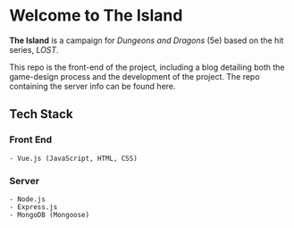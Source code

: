 # Welcome to The Island

**The Island** is a campaign for *Dungeons and Dragons* (5e) based on the hit series, *LOST*.  

This repo is the front-end of the project, including a blog detailing both the game-design process and the development of the project.  The repo containing the server info can be found here.

## Tech Stack

### Front End
    - Vue.js (JavaScript, HTML, CSS)

### Server
    - Node.js
    - Express.js
    - MongoDB (Mongoose)
